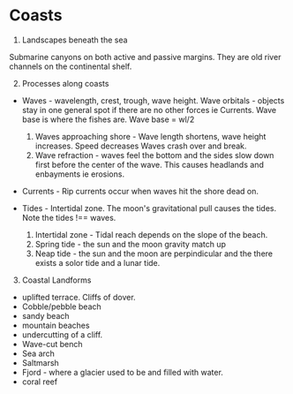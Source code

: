 Coasts
======

1. Landscapes beneath the sea

Submarine canyons on both active and passive margins. They are old river
channels on the continental shelf. 

2. Processes along coasts

  * Waves - wavelength, crest, trough, wave height. Wave orbitals -
    objects stay in one general spot if there are no other forces ie
    Currents. Wave base is where the fishes are. Wave base = wl/2
    1. Waves approaching shore - Wave length shortens, wave height
       increases. Speed decreases Waves crash over and break.
    2. Wave refraction - waves feel the bottom and the sides slow down
       first before the center of the wave. This causes headlands and
       enbayments ie erosions.


  * Currents - Rip currents occur when waves hit the shore dead on.


  * Tides - Intertidal zone. The moon's gravitational pull causes the
    tides. Note the tides !== waves.
    1. Intertidal zone - Tidal reach depends on the slope of the beach.
    2. Spring tide - the sun and the moon gravity match up
    3. Neap tide - the sun and the moon are perpindicular and the there
       exists a solor tide and a lunar tide.

3. Coastal Landforms
  * uplifted terrace. Cliffs of dover.
  * Cobble/pebble beach
  * sandy beach
  * mountain beaches
  * undercutting of a cliff.
  * Wave-cut bench
  * Sea arch
  * Saltmarsh
  * Fjord - where a glacier used to be and filled with water.
  * coral reef
